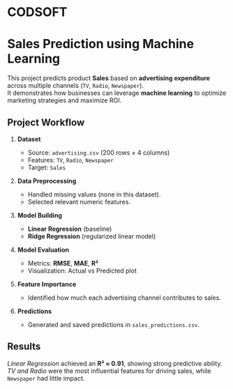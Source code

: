 # CODSOFT
#  Sales Prediction using Machine Learning

This project predicts product **Sales** based on **advertising expenditure** across multiple channels (`TV`, `Radio`, `Newspaper`).  
It demonstrates how businesses can leverage **machine learning** to optimize marketing strategies and maximize ROI.

##  Project Workflow

1. **Dataset**  
   - Source: `advertising.csv` (200 rows × 4 columns)  
   - Features: `TV`, `Radio`, `Newspaper`  
   - Target: `Sales`  

2. **Data Preprocessing**  
   - Handled missing values (none in this dataset).  
   - Selected relevant numeric features.  

3. **Model Building**  
   - **Linear Regression** (baseline)  
   - **Ridge Regression** (regularized linear model)  

4. **Model Evaluation**  
   - Metrics: **RMSE**, **MAE**, **R²**  
   - Visualization: Actual vs Predicted plot  

5. **Feature Importance**  
   - Identified how much each advertising channel contributes to sales.  

6. **Predictions**  
   - Generated and saved predictions in `sales_predictions.csv`.

##  Results

*Linear Regression* achieved an **R² ≈ 0.91**, showing strong predictive ability.  
*TV and Radio* were the most influential features for driving sales, while `Newspaper` had little impact.  
